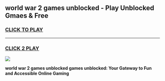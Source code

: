 
## world war 2 games unblocked - Play Unblocked Gmaes & Free
<h3>
<a href="https://premium.freeplayer.one?title=world_war_2_games_unblocked&ref=19F">CLICK TO PLAY</a></h3>
<hr>

<h3>
<a href="https://premium.freeplayer.one?title=world_war_2_games_unblocked&ref=19F">CLICK 2 PLAY</a>
  
</h3>

<a href="https://premium.freeplayer.one?title=world_war_2_games_unblocked&ref=19F/"><img src="https://clearcache.store/games.png"></a>


**world war 2 games unblocked games unblocked: Your Gateway to Fun and Accessible Online Gaming**
